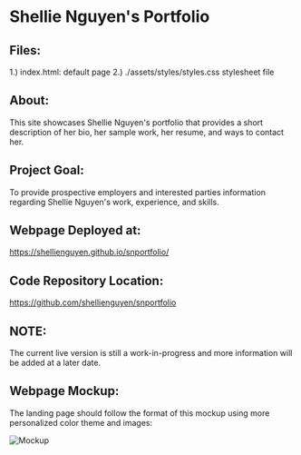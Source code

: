 # Shellie Nguyen's Portfolio

Files:
------
1.) index.html:                   default page
2.) ./assets/styles/styles.css    stylesheet file

About:
------
This site showcases Shellie Nguyen's portfolio that provides a short description of her bio, her sample work, her resume, and ways to contact her.

Project Goal:
-------------
To provide prospective employers and interested parties information regarding Shellie Nguyen's work, experience, and skills.

Webpage Deployed at:
--------------------
https://shellienguyen.github.io/snportfolio/

Code Repository Location:
-------------------------
https://github.com/shellienguyen/snportfolio

NOTE:
-----
The current live version is still a work-in-progress and more information will be added at a later date.

Webpage Mockup:
---------------

The landing page should follow the format of this mockup using more personalized color theme and images:

![Mockup](https://github.com/shellienguyen/snportfolio/blob/main/assets/images/portfolio-mockup.gif)
